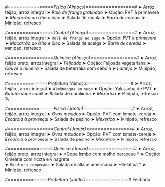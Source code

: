 
*#================Física (Almoço)=================#*
➤ Arroz, feijão, arroz integral
➤ *Rolê de frango gratinado*
➤ Opção: PVT à primavera
➤ *Macarrão ao alho e óleo*
➤ Salada de rúcula
➤ *Barra de cereais*
➤ Minipão, refresco

*#================Central (Almoço)================#*
➤ Arroz, feijão, arroz integral
➤ `Rolê de frango ao sugo`
➤ Opção: PVT à primavera
➤ *Macarrão ao alho e óleo*
➤ Salada de acelga
➤ *Barra de cereais*
➤ Minipão, refresco

*#================Química (Almoço)================#*
➤ Arroz, feijão preto, arroz integral
➤ *Feijoada*
➤ Opção: Feijoada vegetariana
➤ *Couve à mineira*
➤ Salada de beterraba com cebola
➤ *Laranja*
➤ Minipão, refresco

*#==============Prefeitura (Almoço)===============#*
➤ Arroz, feijão , arroz integral
➤ `Almôndegas ao sugo`
➤ Opção: Yakissoba de PVT 
➤ *Batata-doce sauté*
➤ Salada de catalonha
➤ *Mexerica*
➤ Minipão, refresco
%

*#================Física (Jantar)=================#*
➤ Arroz, feijão, arroz integral
➤ *Ovos mexidos*
➤ Opção: PVT com tomate-cereja
➤ *Escarola à provençal*
➤ Salada de pepino
➤ *Mexerica*
➤ Minipão, refresco

*#================Central (Jantar)================#*
➤ Arroz, feijão, arroz integral
➤ *Ovos mexidos*
➤ Opção: PVT com tomate-cereja
➤ *Escarola à provençal*
➤ Salada de pepino
➤ *Mexerica*
➤ Minipão, refresco

*#================Química (Jantar)================#*
➤ Arroz, feijão preto, arroz integral
➤ *Copa lombo com molho barbecue *
➤ Opção: Omelete com ricota e vinagrete  
➤ `Mandioca temperada`
➤ Salada de alface americana 
➤ *Gelatina *
➤ Minipão, refresco

*#==============Prefeitura (Jantar)===============#*
Fechado
